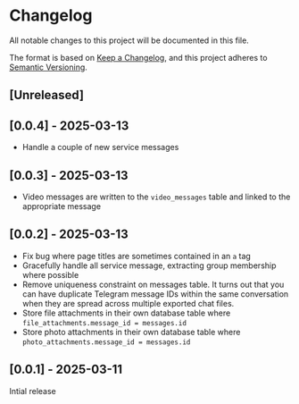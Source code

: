 # Changelog

All notable changes to this project will be documented in this file.

The format is based on [Keep a Changelog](https://keepachangelog.com/en/1.1.0/),
and this project adheres to [Semantic Versioning](https://semver.org/spec/v2.0.0.html).

## [Unreleased]

## [0.0.4] - 2025-03-13

- Handle a couple of new service messages

## [0.0.3] - 2025-03-13

- Video messages are written to the `video_messages` table and linked to the appropriate message

## [0.0.2] - 2025-03-13

- Fix bug where page titles are sometimes contained in an `a` tag
- Gracefully handle all service message, extracting group membership where possible
- Remove uniqueness constraint on messages table. It turns out that you can have duplicate Telegram message IDs within the same conversation when they are spread across multiple exported chat files.
- Store file attachments in their own database table where `file_attachments.message_id = messages.id`
- Store photo attachments in their own database table where `photo_attachments.message_id = messages.id`

## [0.0.1] - 2025-03-11

Intial release
